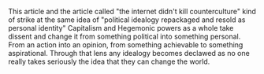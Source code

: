 This article and the article called "the internet didn't kill counterculture" kind of strike at the same idea of "political idealogy repackaged and resold as personal identity" Capitalism and Hegemonic powers as a whole take dissent and change it from something political into something personal. From an action into an opinion, from something achievable to something aspirational. Through that lens any idealogy becomes declawed as no one really takes seriously the idea that they can change the world.